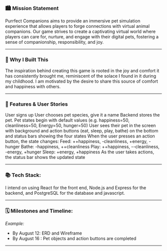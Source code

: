 ### 🏙️ Mission Statement

Purrfect Companions aims to provide an immersive pet simulation experience that allows players to forge connections with virtual animal companions. Our game strives to create a captivating virtual world where players can care for, nurture, and engage with their digital pets, fostering a sense of companionship, responsibility, and joy.
___

### 🚀 Why I Built This 

The inspiration behind creating this game is rooted in the joy and comfort it has consistently brought me, reminiscent of the solace I found in it during my childhood. I am motivated by the desire to share this source of comfort and happiness with others.
___


### 📝 Features & User Stories

User signs up
User chooses pet species, give it a name
Backend stores the pet. Pet states begin with default values (e.g. happiness=50, cleanliness=50, Energy=50, hunger=50)
User sees their pet in the screen with background and action buttons (eat, sleep, play, bathe) on the bottom and status bars showing the four states
When the user presses an action button, the state changes:
Feed: ++happiness, -cleanliness, +energy, -hunger
Bathe: -happiness, ++cleanliness
Play: ++happiness, --cleanliness, -energy, +hunger
Sleep: +energy, +happiness
As the user takes actions, the status bar shows the updated state
___


### 📚 Tech Stack: 

I intend on using React for the front end, Node.js and Express for the backend, and PostgreSQL for the database and javascript.
___

### 🗓️ Milestones and Timeline: 


*Example:* 
* By August 12: ERD and Wireframe 
* By August 16 : Pet objects and action buttons are completed 
___


